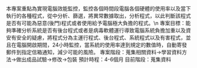 本專案重點為實現電腦效能監控，監控各個時間段電腦各個硬體的使用率以及當下執行的各種程式，從中分析、篩選，將異常數據取出，分析程式，以此判斷該程式是否有可能為惡意(後門)程式或者使用給予電腦極大負擔的程式。\n
專案目標：能夠準確分析系統是否有後台程式或者是病毒軟體運行導致電腦系統負擔加重以及資安有安全的疑慮，將程式分為主運行程式、後台程式、系統程式以及有害程式，並且在電腦開啟期間，24小時監控，當系統的使用率達到規定的數值時，自動寄發郵件到指定信箱通知，減少可能的風險。
專案階段：蒐集相關資料->學習資料方法->做出成品試驗->修改->包裝
預計時程：4-6個月
目前階段：蒐集資料
